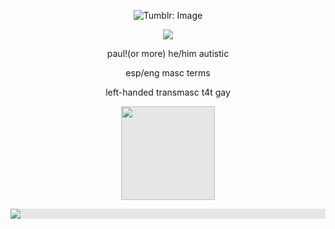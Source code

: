 <p align="center">
<img class="J9AiF" src="https://64.media.tumblr.com/cf26681a41814589e87e51fbbe7191f4/d4c242d8066c6cc0-69/s540x810/ee363055b3a76bca3c971db7ec00cf6cc0694fb9.png" alt="Tumblr: Image">

<p align="center"><img class="J9AiF" src="https://i.pinimg.com/564x/96/a8/34/96a83421234d14d27fa868c9bb3adec0.jpg"> </p>

<p align="center"> paul!(or more) he/him autistic</p><p align="center">esp/eng masc terms</p><p align="center">left-handed transmasc t4t gay</p>

<p align="center"> <img style="display: block;-webkit-user-select: none;margin: auto;cursor: zoom-in;background-color: hsl(0, 0%, 90%);" src="https://cdn.discordapp.com/attachments/1072169690790633493/1227066654106718288/pauliee.gif?ex=66270de0&amp;is=661498e0&amp;hm=1a53ce1bc0a315b70e5e19effbb7e43a12582c61d04a1af245eb05e4fd2e7d10&amp;" width="150" height="150"> </p>


<p align="center"> <img style="display: block;-webkit-user-select: none;margin: auto;background-color: hsl(0, 0%, 90%);transition: background-color 300ms;" src="https://cdn.discordapp.com/attachments/1072169690790633493/1225616699324366919/image.png?ex=6621c77f&amp;is=660f527f&amp;hm=00d679630a73348b0c06f943d864cc0c4f72e7c743e28075eb5ea98139c5d8e5&amp;"></p>
<p align="center"> </p>

